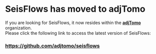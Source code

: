 # SeisFlows has moved to adjTomo

If you are looking for SeisFlows, it now resides within the [**adjTomo**](https://github.com/adjtomo) organization.   
Please click the following link to access the latest version of SeisFlows:

### https://github.com/adjtomo/seisflows
